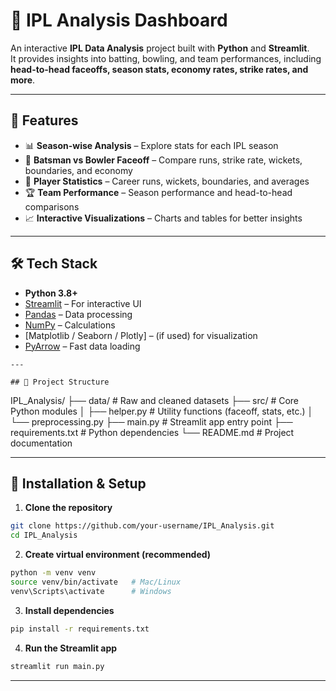 # 🏏 IPL Analysis Dashboard

An interactive **IPL Data Analysis** project built with **Python** and **Streamlit**.  
It provides insights into batting, bowling, and team performances, including **head-to-head faceoffs, season stats, economy rates, strike rates, and more**.  

---

## 📌 Features
- 📊 **Season-wise Analysis** – Explore stats for each IPL season  
- 🥷 **Batsman vs Bowler Faceoff** – Compare runs, strike rate, wickets, boundaries, and economy  
- 🏏 **Player Statistics** – Career runs, wickets, boundaries, and averages  
- 🏆 **Team Performance** – Season performance and head-to-head comparisons  
- 📈 **Interactive Visualizations** – Charts and tables for better insights  

---

## 🛠️ Tech Stack
- **Python 3.8+**
- [Streamlit](https://streamlit.io/) – For interactive UI  
- [Pandas](https://pandas.pydata.org/) – Data processing  
- [NumPy](https://numpy.org/) – Calculations  
- [Matplotlib / Seaborn / Plotly] – (if used) for visualization  
- [PyArrow](https://arrow.apache.org/) – Fast data loading  
```
---

## 📂 Project Structure

```
IPL_Analysis/
├── data/               # Raw and cleaned datasets
├── src/                # Core Python modules
│   ├── helper.py       # Utility functions (faceoff, stats, etc.)
│   └── preprocessing.py
├── main.py              # Streamlit app entry point
├── requirements.txt    # Python dependencies
└── README.md           # Project documentation

---

## 🚀 Installation & Setup

1. **Clone the repository**
```bash
git clone https://github.com/your-username/IPL_Analysis.git
cd IPL_Analysis
```

2. **Create virtual environment (recommended)**
```bash
python -m venv venv
source venv/bin/activate   # Mac/Linux
venv\Scripts\activate      # Windows
```
3. **Install dependencies**
```bash
pip install -r requirements.txt
```
4. **Run the Streamlit app**
```bash
streamlit run main.py
```

---
